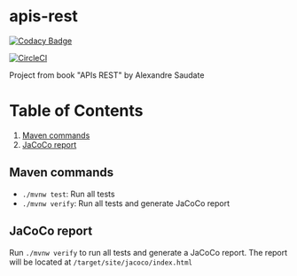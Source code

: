 # apis-rest

[![Codacy Badge](https://api.codacy.com/project/badge/Grade/a99723a805284b678bdd38617a8fb304)](https://app.codacy.com/gh/jessicacarneiro/apis-rest?utm_source=github.com&utm_medium=referral&utm_content=jessicacarneiro/apis-rest&utm_campaign=Badge_Grade_Settings)

[![CircleCI](https://circleci.com/gh/jessicacarneiro/apis-rest/tree/main.svg?style=svg)](https://circleci.com/gh/jessicacarneiro/apis-rest/tree/main)

Project from book "APIs REST" by Alexandre Saudate

# Table of Contents
1. [Maven commands](#maven-commands)
2. [JaCoCo report](#jacoco-report)

## Maven commands
* `./mvnw test`: Run all tests
* `./mvnw verify`: Run all tests and generate JaCoCo report

## JaCoCo report
Run `./mvnw verify` to run all tests and generate a JaCoCo report. The report will be located at `/target/site/jacoco/index.html`